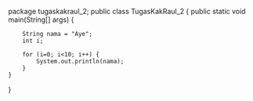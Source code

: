 package tugaskakraul_2;
public class TugasKakRaul_2 {
    public static void main(String[] args) {
        
        String nama = "Aye";
        int i;
        
        for (i=0; i<10; i++) {
            System.out.println(nama);
        }
    }
    
    
}
